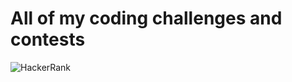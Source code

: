 # All of my coding challenges and contests
![HackerRank](https://github.com/eroval/HackerRank/blob/master/imgs/hackerrank2.png)
